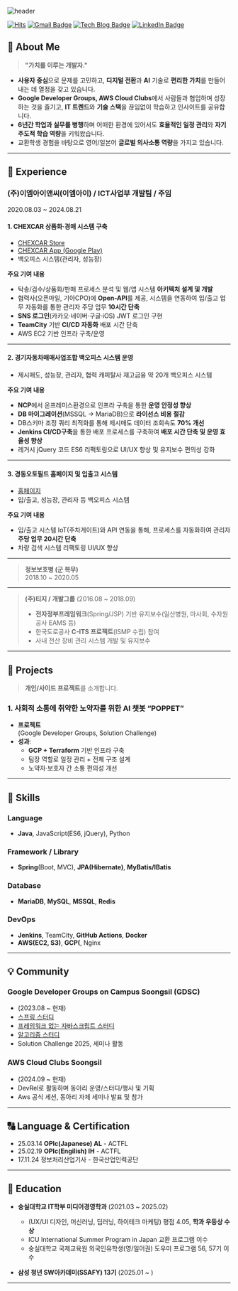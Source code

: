 ![header](https://capsule-render.vercel.app/api?type=waving&color=0:87CEEB,100:80DAEB&height=200&section=header&text=Welcome!&fontColor=2C3E50&fontSize=60&fontAlignY=35&desc=Achieve%20Developer%20GitHub&descAlignY=65&descAlign=50&animation=fadeIn&speed=3)

[![Hits](https://hits.seeyoufarm.com/api/count/incr/badge.svg?url=Oilwoo&count_bg=%23002f6c&title_bg=%23002f6c&icon=&icon_color=%23E7E7E7&title=VISIT&edge_flat=false)](https://github.com/Oilwoo)
[![Gmail Badge](https://img.shields.io/badge/Gmail-D14836?style=flat&logo=Gmail&logoColor=white)](mailto:ooo952@naver.com)
[![Tech Blog Badge](https://img.shields.io/badge/Tech%20Blog-555263?style=flat&logoColor=white)](https://oil-story.tistory.com/)
[![LinkedIn Badge](https://img.shields.io/badge/LinkedIn-0a66c2?style=flat&logo=LinkedIn&logoColor=white)](https://www.linkedin.com/in/ilwoo-oh-8965b8344/)

## 👋 About Me

> **"가치를 이루는 개발자."**

- **사용자 중심**으로 문제를 고민하고, **디지털 전환**과 **AI** 기술로 **편리한 가치**를 만들어내는 데 열정을 갖고 있습니다.
- **Google Developer Groups, AWS Cloud Clubs**에서 사람들과 협업하며 성장하는 것을 즐기고, **IT 트렌드**와 **기술 스택**을 끊임없이 학습하고 인사이트를 공유합니다.
- **6년간 학업과 실무를 병행**하며 어떠한 환경에 있어서도 **효율적인 일정 관리**와 **자기 주도적 학습 역량**을 키워왔습니다.
- 교환학생 경험을 바탕으로 영어/일본어 **글로벌 의사소통 역량**을 가지고 있습니다.

---

## 🔧 Experience

### (주)이엠아이앤씨(이엠아이) / ICT사업부 개발팀 / 주임  
2020.08.03 ~ 2024.08.21

#### 1. CHEXCAR 상품화·경매 시스템 구축
- [CHEXCAR Store](https://store.chexcar.co.kr/)  
- [CHEXCAR App (Google Play)](https://play.google.com/store/apps/details?id=kr.co.chexcar.app&hl=ko&gl=US)
- 백오피스 시스템(관리자, 성능장)
  
**주요 기여 내용**
- 탁송/검수/상품화/판매 프로세스 분석 및 웹/앱 시스템 **아키텍처 설계 및 개발**
- 협력사(오픈마일, 기아CPO)에 **Open-API**를 제공, 시스템을 연동하여 입/출고 업무 자동화를 통한 관리자 주당 업무 **10시간 단축**
- **SNS 로그인**(카카오·네이버·구글·iOS) JWT 로그인 구현
- **TeamCity** 기반 **CI/CD 자동화** 배포 시간 단축   
- AWS EC2 기반 인프라 구축/운영

---

#### 2. 경기자동차매매사업조합 백오피스 시스템 운영
- 제시매도, 성능장, 관리자, 협력 캐피탈사 재고금융 약 20개 백오피스 시스템

**주요 기여 내용**  
- **NCP**에서 온프레미스환경으로 인프라 구축을 통한 **운영 안정성 향상**
- **DB 마이그레이션**(MSSQL → MariaDB)으로 **라이선스 비용 절감**
- DB스키마 조정 쿼리 최적화를 통해 제시매도 데이터 조회속도 **70% 개선**
- **Jenkins CI/CD구축**을 통한 배포 프로세스를 구축하여 **배포 시간 단축 및 운영 효율성 향상**
- 레거시 jQuery 코드 ES6 리팩토링으로 UI/UX 향상 및 유지보수 편의성 강화

---

#### 3. 경동오토필드 홈페이지 및 입출고 시스템
- [홈페이지](https://www.kyungdongautofield.com/)
- 입/출고, 성능장, 관리자 등 백오피스 시스템
  
**주요 기여 내용**  
- 입/출고 시스템 IoT(주차게이트)와 API 연동을 통해, 프로세스를 자동화하여 관리자 **주당 업무 20시간 단축**
- 차량 검색 시스템 리팩토링 UI/UX 향상

---

> **정보보호병 (군 복무)**  
> 2018.10 ~ 2020.05

---

> **(주)티지 / 개발그룹** (2016.08 ~ 2018.09)  
> - **전자정부프레임워크**(Spring/JSP) 기반 유지보수(일산병원, 마사회, 수자원공사 EAMS 등)  
> - 한국도로공사 **C-ITS 프로젝트**(ISMP 수립) 참여  
> - 사내 전산 장비 관리 시스템 개발 및 유지보수

---

## 🚀 Projects

> **개인/사이드 프로젝트**를 소개합니다.

### 1. 사회적 소통에 취약한 노약자를 위한 AI 챗봇 “POPPET”
- **프로젝트**  
  (Google Developer Groups, Solution Challenge)
- **성과**:
  - **GCP + Terraform** 기반 인프라 구축
  - 팀장 역할로 일정 관리 + 전체 구조 설계
  - 노약자·보호자 간 소통 편의성 개선

---

## 💪 Skills

### Language
- **Java**, JavaScript(ES6, jQuery), Python

### Framework / Library
- **Spring**(Boot, MVC), **JPA(Hibernate)**, **MyBatis/IBatis**

### Database
- **MariaDB**, **MySQL**, **MSSQL**, **Redis**

### DevOps
- **Jenkins**, TeamCity, **GitHub Actions**, **Docker**  
- **AWS(EC2, S3)**, **GCP(**, Nginx

---

## 💡 Community

### Google Developer Groups on Campus Soongsil (GDSC)
- (2023.08 ~ 현재)
- [스프링 스터디](https://github.com/gdsc-ssu/gdsc-forum)
- [프레임워크 없는 자바스크립트 스터디](https://github.com/gdsc-ssu/2024-frameworkless-FE)
- [알고리즘 스터디](https://github.com/chaeyeon0130/Algorithm_Study)
- Solution Challenge 2025, 세미나 활동

### AWS Cloud Clubs Soongsil
- (2024.09 ~ 현재)
- DevRel로 활동하며 동아리 운영/스터디/행사 및 기획
- Aws 공식 세션, 동아리 자체 세미나 발표 및 참가

---

## 🔠 Language & Certification

- 25.03.14 **OPIc(Japanese) AL** - ACTFL
- 25.02.19 **OPIc(Engilish) IH** - ACTFL
- 17.11.24 정보처리산업기사 - 한국산업인력공단

---

## 🏫 Education

- **숭실대학교 IT학부 미디어경영학과** (2021.03 ~ 2025.02)  
  - (UX/UI 디자인, 머신러닝, 딥러닝, 하이테크 마케팅) 평점 4.05, **학과 우등상 수상**  
  - ICU International Summer Program in Japan 교환 프로그램 이수
  - 숭실대학교 국제교육원 외국인유학생(영/일어권) 도우미 프로그램 56, 57기 이수
    
- **삼성 청년 SW아카데미(SSAFY) 13기** (2025.01 ~ )  

---


